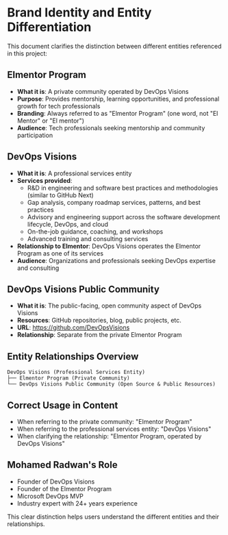 # Brand Identity and Entity Differentiation

This document clarifies the distinction between different entities referenced in this project:

## Elmentor Program

- **What it is**: A private community operated by DevOps Visions
- **Purpose**: Provides mentorship, learning opportunities, and professional growth for tech professionals
- **Branding**: Always referred to as "Elmentor Program" (one word, not "El Mentor" or "El mentor")
- **Audience**: Tech professionals seeking mentorship and community participation

## DevOps Visions

- **What it is**: A professional services entity
- **Services provided**:
  - R&D in engineering and software best practices and methodologies (similar to GitHub Next)
  - Gap analysis, company roadmap services, patterns, and best practices
  - Advisory and engineering support across the software development lifecycle, DevOps, and cloud
  - On-the-job guidance, coaching, and workshops
  - Advanced training and consulting services
- **Relationship to Elmentor**: DevOps Visions operates the Elmentor Program as one of its services
- **Audience**: Organizations and professionals seeking DevOps expertise and consulting

## DevOps Visions Public Community

- **What it is**: The public-facing, open community aspect of DevOps Visions
- **Resources**: GitHub repositories, blog, public projects, etc.
- **URL**: https://github.com/DevOpsVisions
- **Relationship**: Separate from the private Elmentor Program

## Entity Relationships Overview

```
DevOps Visions (Professional Services Entity)
├── Elmentor Program (Private Community)
└── DevOps Visions Public Community (Open Source & Public Resources)
```

## Correct Usage in Content

- When referring to the private community: "Elmentor Program"
- When referring to the professional services entity: "DevOps Visions"
- When clarifying the relationship: "Elmentor Program, operated by DevOps Visions"

## Mohamed Radwan's Role

- Founder of DevOps Visions
- Founder of the Elmentor Program
- Microsoft DevOps MVP
- Industry expert with 24+ years experience

This clear distinction helps users understand the different entities and their relationships.
